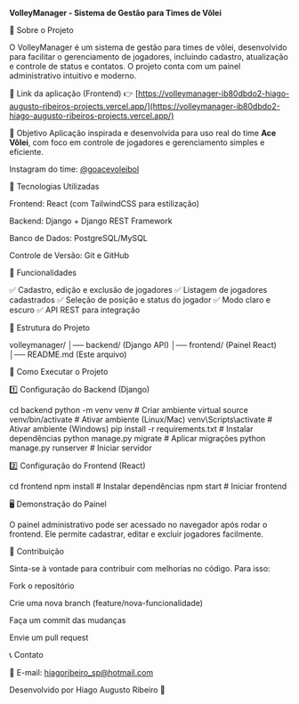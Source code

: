 **VolleyManager - Sistema de Gestão para Times de Vôlei**

📌 Sobre o Projeto

O VolleyManager é um sistema de gestão para times de vôlei, desenvolvido para facilitar o gerenciamento de jogadores, incluindo cadastro, atualização e controle de status e contatos. O projeto conta com um painel administrativo intuitivo e moderno.


🔗 Link da aplicação (Frontend)
👉 [https://volleymanager-ib80dbdo2-hiago-augusto-ribeiros-projects.vercel.app/](https://volleymanager-ib80dbdo2-hiago-augusto-ribeiros-projects.vercel.app/)


🎯 Objetivo
Aplicação inspirada e desenvolvida para uso real do time **Ace Vôlei**, com foco em controle de jogadores e gerenciamento simples e eficiente.

Instagram do time: [@goacevoleibol](https://instagram.com/goacevoleibol)

🚀 Tecnologias Utilizadas

Frontend: React (com TailwindCSS para estilização)

Backend: Django + Django REST Framework

Banco de Dados: PostgreSQL/MySQL

Controle de Versão: Git e GitHub

🎯 Funcionalidades

✅ Cadastro, edição e exclusão de jogadores 
✅ Listagem de jogadores cadastrados 
✅ Seleção de posição e status do jogador 
✅ Modo claro e escuro 
✅ API REST para integração

📂 Estrutura do Projeto

volleymanager/
│── backend/ (Django API)
│── frontend/ (Painel React)
│── README.md (Este arquivo)

🔧 Como Executar o Projeto

1️⃣ Configuração do Backend (Django)

cd backend
python -m venv venv  # Criar ambiente virtual
source venv/bin/activate  # Ativar ambiente (Linux/Mac)
venv\Scripts\activate  # Ativar ambiente (Windows)
pip install -r requirements.txt  # Instalar dependências
python manage.py migrate  # Aplicar migrações
python manage.py runserver  # Iniciar servidor

2️⃣ Configuração do Frontend (React)

cd frontend
npm install  # Instalar dependências
npm start  # Iniciar frontend

🖥️ Demonstração do Painel

O painel administrativo pode ser acessado no navegador após rodar o frontend. Ele permite cadastrar, editar e excluir jogadores facilmente.

🤝 Contribuição

Sinta-se à vontade para contribuir com melhorias no código. Para isso:

Fork o repositório

Crie uma nova branch (feature/nova-funcionalidade)

Faça um commit das mudanças

Envie um pull request

📞 Contato

📧 E-mail: hiagoribeiro_sp@hotmail.com

Desenvolvido por Hiago Augusto Ribeiro 🚀

